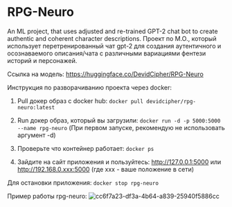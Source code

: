 # RPG-Neuro
An ML project, that uses adjusted and re-trained GPT-2 chat bot to create authentic and coherent character descriptions.
Проект по М.О., который использует перетренированный чат gpt-2 для создания аутентичного и осознаваемого описания/чата с различными вариациями фентези историй и персонажей.

Ссылка на модель: https://huggingface.co/DevidCipher/RPG-Neuro

Инструкция по разворачиванию проекта через docker: 
1. Pull докер образ с docker hub:
```docker pull devidcipher/rpg-neuro:latest```

2. Run докер образ, который вы загрузили:
```docker run -d -p 5000:5000 --name rpg-neuro```
(При первом запуске, рекомендую не использовать аргумент -d)

3. Проверьте что контейнер работает:
```docker ps```

4. Зайдите на сайт приложения и пользуйтесь:
http://127.0.0.1:5000 или http://192.168.0.xxx:5000
(где xxx - ваше положение в сети)

Для остановки приложения:
```docker stop rpg-neuro```

Пример работы rpg-neuro:
![cc6f7a23-df3a-4b64-a839-25940f5886cc](https://github.com/user-attachments/assets/ae606659-4694-4345-a6de-19cba8784418)

